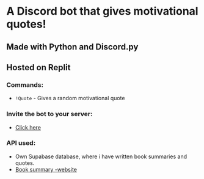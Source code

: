 # A Discord bot that gives motivational quotes!

## Made with Python and Discord.py

## Hosted on Replit

### Commands:

- `!Quote` - Gives a random motivational quote

### Invite the bot to your server:

- [Click here](https://discord.com/api/oauth2/authorize?client_id=1181190256884731985&permissions=2147665984&scope=bot+applications.commands)

### API used:

- Own Supabase database, where i have written book summaries and quotes.
- [Book summary -website](https://blog-nextjs-three-nu.vercel.app)
